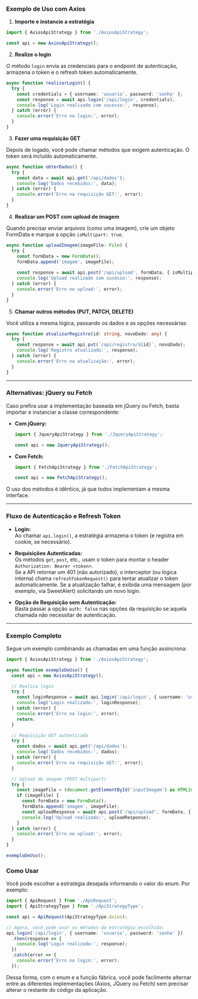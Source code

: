 ### Exemplo de Uso com Axios

1. **Importe e instancie a estratégia**

```ts
import { AxiosApiStrategy } from './AxiosApiStrategy';

const api = new AxiosApiStrategy();
```

2. **Realize o login**

O método `login` envia as credenciais para o endpoint de autenticação, armazena o token e o refresh token automaticamente.

```ts
async function realizarLogin() {
  try {
    const credentials = { username: 'usuario', password: 'senha' };
    const response = await api.login('/api/login', credentials);
    console.log('Login realizado com sucesso:', response);
  } catch (error) {
    console.error('Erro no login:', error);
  }
}
```

3. **Fazer uma requisição GET**

Depois de logado, você pode chamar métodos que exigem autenticação. O token será incluído automaticamente.

```ts
async function obterDados() {
  try {
    const data = await api.get('/api/dados');
    console.log('Dados recebidos:', data);
  } catch (error) {
    console.error('Erro na requisição GET:', error);
  }
}
```

4. **Realizar um POST com upload de imagem**

Quando precisar enviar arquivos (como uma imagem), crie um objeto FormData e marque a opção `isMultipart: true`.

```ts
async function uploadImagem(imageFile: File) {
  try {
    const formData = new FormData();
    formData.append('imagem', imageFile);
    
    const response = await api.post('/api/upload', formData, { isMultipart: true });
    console.log('Upload realizado com sucesso:', response);
  } catch (error) {
    console.error('Erro no upload:', error);
  }
}
```

5. **Chamar outros métodos (PUT, PATCH, DELETE)**

Você utiliza a mesma lógica, passando os dados e as opções necessárias:

```ts
async function atualizarRegistro(id: string, novoDado: any) {
  try {
    const response = await api.put(`/api/registro/${id}`, novoDado);
    console.log('Registro atualizado:', response);
  } catch (error) {
    console.error('Erro na atualização:', error);
  }
}
```

---

### Alternativas: jQuery ou Fetch

Caso prefira usar a implementação baseada em jQuery ou Fetch, basta importar e instanciar a classe correspondente:

- **Com jQuery:**

  ```ts
  import { JqueryApiStrategy } from './JqueryApiStrategy';

  const api = new JqueryApiStrategy();
  ```

- **Com Fetch:**

  ```ts
  import { FetchApiStrategy } from './FetchApiStrategy';

  const api = new FetchApiStrategy();
  ```

O uso dos métodos é idêntico, já que todos implementam a mesma interface.

---

### Fluxo de Autenticação e Refresh Token

- **Login:**  
  Ao chamar `api.login()`, a estratégia armazena o token (e registra em cookie, se necessário).

- **Requisições Autenticadas:**  
  Os métodos `get`, `post`, etc., usam o token para montar o header `Authorization: Bearer <token>`.  
  Se a API retornar um 401 (não autorizado), o interceptor (ou lógica interna) chama `refreshTokenRequest()` para tentar atualizar o token automaticamente. Se a atualização falhar, é exibida uma mensagem (por exemplo, via SweetAlert) solicitando um novo login.

- **Opção de Requisição sem Autenticação:**  
  Basta passar a opção `auth: false` nas opções da requisição se aquela chamada não necessitar de autenticação.

---

### Exemplo Completo

Segue um exemplo combinando as chamadas em uma função assíncrona:

```ts
import { AxiosApiStrategy } from './AxiosApiStrategy';

async function exemploDeUso() {
  const api = new AxiosApiStrategy();

  // Realiza login
  try {
    const loginResponse = await api.login('/api/login', { username: 'usuario', password: 'senha' });
    console.log('Login realizado:', loginResponse);
  } catch (error) {
    console.error('Erro no login:', error);
    return;
  }

  // Requisição GET autenticada
  try {
    const dados = await api.get('/api/dados');
    console.log('Dados recebidos:', dados);
  } catch (error) {
    console.error('Erro na requisição GET:', error);
  }

  // Upload de imagem (POST multipart)
  try {
    const imageFile = (document.getElementById('inputImagem') as HTMLInputElement).files?.[0];
    if (imageFile) {
      const formData = new FormData();
      formData.append('imagem', imageFile);
      const uploadResponse = await api.post('/api/upload', formData, { isMultipart: true });
      console.log('Upload realizado:', uploadResponse);
    }
  } catch (error) {
    console.error('Erro no upload:', error);
  }
}

exemploDeUso();
```

### Como Usar

Você pode escolher a estratégia desejada informando o valor do enum. Por exemplo:

```ts
import { ApiRequest } from './ApiRequest';
import { ApiStrategyType } from './ApiStrategyType';

const api = ApiRequest(ApiStrategyType.Axios);

// Agora, você pode usar os métodos da estratégia escolhida:
api.login('/api/login', { username: 'usuario', password: 'senha' })
  .then(response => {
    console.log('Login realizado:', response);
  })
  .catch(error => {
    console.error('Erro no login:', error);
  });
```

Dessa forma, com o enum e a função fábrica, você pode facilmente alternar entre as diferentes implementações (Axios, JQuery ou Fetch) sem precisar alterar o restante do código da aplicação.
